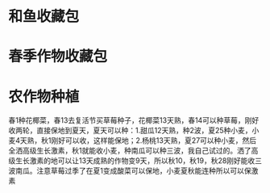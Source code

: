 # 和鱼收藏包
# 春季作物收藏包

# 农作物种植
春1种花椰菜，春13去复活节买草莓种子，花椰菜13天熟，春14可以种草莓，刚好收两轮，直接保地到夏天，夏天可以种：1.甜瓜12天熟，种2波，夏25种小麦，小麦4天熟，秋1刚好可以收，这样能保地；2.杨桃13天熟，夏27可以种小麦，然后全洒高级生长激素，秋1就能收小麦，种南瓜可以种三波，我自己试过的。洒了高级生长激素的地可以让13天成熟的作物变9天，所以秋10，秋19，秋28刚好能收三波南瓜。注意草莓过季了在夏1变成酸菜可以保地，小麦夏秋能连种所以可以保激素